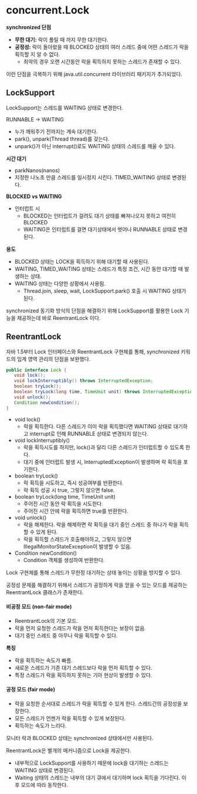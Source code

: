 concurrent.Lock
==
**synchronized 단점**
- **무한 대기:** 락이 풀릴 때 까지 무한 대기한다.
- **공정성:** 락이 돌아왔을 때 BLOCKED 상태의 여러 스레드 중에 어떤 스레드가 락을 획득할 지 알 수 없다.
  - 최악의 경우 오랜 시간동안 락을 획득하지 못하는 스레드가 존재할 수 있다.

이런 단점을 극복하기 위해 java.util.concurrent 라이브러리 패키지가 추가되었다.

## LockSupport
LockSupport는 스레드를 WAITING 상태로 변경한다.

RUNNABLE -> WAITING
- 누가 깨워주기 전까지는 계속 대기한다.
- park(), unpark(Thread thread)를 갖는다.
- unpark()가 아닌 interrupt()로도 WAITING 상태의 스레드를 깨울 수 있다. 


**시간 대기**
- parkNanos(nanos)
- 지정한 나노초 만큼 스레드를 일시정지 시킨다. TIMED_WAITING 상태로 변경된다.

**BLOCKED vs WAITING**
- 인터럽트 시
  - BLOCKED는 인터럽트가 걸려도 대기 상태를 빠져나오지 못하고 여전히 BLOCKED
  - WAITING은 인터럽트를 걸면 대기상태에서 벗어나 RUNNABLE 상태로 변경된다.

**용도**
- BLOCKED 상태는 LOCK을 획득하기 위해 대기할 때 사용된다.
- WAITING, TIMED_WAITING 상태는 스레드가 특정 조건, 시간 동안 대기할 때 발생하는 상태.
- WAITING 상태는 다양한 상황에서 사용됨.
  - Thread.join, sleep, wait, LockSupport.park() 호출 시 WAITING 상태가 된다.

synchronized 동기화 방식의 단점을 해결하기 위해 LockSupport를 활용한 Lock 기능을 제공하는데 바로 ReentrantLock 이다.

## ReentrantLock
자바 1.5부터 Lock 인터페이스와 ReentrantLock 구현체를 통해, synchronized 키워드의 임계 영역 관리의 단점을 보완했다.
```java
public interface Lock {
   void lock();
   void lockInterruptibly() throws InterruptedException;
   boolean tryLock();
   boolean tryLock(long time, TimeUnit unit) throws InterruptedException;
   void unlock();
   Condition newCondition();
}
```
- void lock()
  - 락을 획득한다. 다른 스레드가 이미 락을 획득했다면 WAITING 상태로 대기하고 interrupt로 인해 RUNNABLE 상태로 변경되지 않는다.
- void lockInterruptibly()
  - 락을 획득시도를 하지만, lock()과 달리 다른 스레드가 인터럽트할 수 있도록 한다.
  - 대기 중에 인터럽트 발생 시, InterruptedException이 발생하며 락 획득을 포기한다.
- boolean tryLock()
  - 락 획득을 시도하고, 즉시 성공여부를 반환한다.
  - 락 획득 성공 시 true, 그렇지 않으면 false.
- boolean tryLock(long time, TimeUnit unit)
  - 주어진 시간 동안 락 획득을 시도한다.
  - 주어진 시간 안에 락을 획득하면 true를 반환한다.
- void unlock()
  - 락을 해제한다. 락을 해제하면 락 획득을 대기 중인 스레드 중 하나가 락을 획득할 수 있게 된다.
  - 락을 획득할 스레드가 호출해야하고, 그렇지 않으면 IllegalMonitorStateException이 발생할 수 있음.
- Condition newCondition()
  - Condition 객체를 생성하여 반환한다.

Lock 구현체를 통해 스레드가 무한정 대기하는 상태 놓이는 상황을 방지할 수 있다.

공정성 문제를 해결하기 위해서 스레드가 공정하게 락을 얻을 수 있는 모드를 제공하는 ReentrantLock 클래스가 존재한다.

#### 비공정 모드 (non-fair mode)
- ReentrantLock의 기본 모드.
- 락을 먼저 요청한 스레드가 락을 먼저 획득한다는 보장이 없음.
- 대기 중인 스레드 중 아무나 락을 획득할 수 있다.

**특징**
- 락을 획득하는 속도가 빠름.
- 새로운 스레드가 기존 대기 스레드보다 락을 먼저 획득할 수 있다.
- 특정 스레드가 락을 획득하지 못하는 기아 현상이 발생할 수 있다.

#### 공정 모드 (fair mode)
- 락을 요청한 순서대로 스레드가 락을 획득할 수 있게 한다. 스레드간의 공정성을 보장한다.
- 모든 스레드가 언젠가 락을 획득할 수 있게 보장된다.
- 획득하는 속도가 느리다.

모니터 락과 BLOCKED 상태는 synchronized 상태에서만 사용된다.

ReentrantLock은 별개의 매커니즘으로 Lock을 제공한다.
- 내부적으로 LockSupport를 사용하기 때문에 lock을 대기하는 스레드는 WAITING 상태로 변경된다.
- Waiting 상태의 스레드는 내부의 대기 큐에서 대기하며 lock 획득을 기다린다. 이후 모드에 따라 동작한다.

